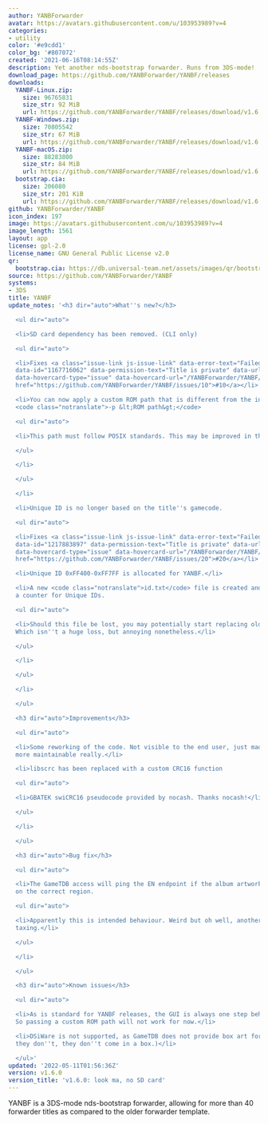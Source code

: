 ```yaml
---
author: YANBForwarder
avatar: https://avatars.githubusercontent.com/u/103953989?v=4
categories:
- utility
color: '#e9cdd1'
color_bg: '#807072'
created: '2021-06-16T08:14:55Z'
description: Yet another nds-bootstrap forwarder. Runs from 3DS-mode!
download_page: https://github.com/YANBForwarder/YANBF/releases
downloads:
  YANBF-Linux.zip:
    size: 96765831
    size_str: 92 MiB
    url: https://github.com/YANBForwarder/YANBF/releases/download/v1.6.0/YANBF-Linux.zip
  YANBF-Windows.zip:
    size: 70805542
    size_str: 67 MiB
    url: https://github.com/YANBForwarder/YANBF/releases/download/v1.6.0/YANBF-Windows.zip
  YANBF-macOS.zip:
    size: 88283800
    size_str: 84 MiB
    url: https://github.com/YANBForwarder/YANBF/releases/download/v1.6.0/YANBF-macOS.zip
  bootstrap.cia:
    size: 206080
    size_str: 201 KiB
    url: https://github.com/YANBForwarder/YANBF/releases/download/v1.6.0/bootstrap.cia
github: YANBForwarder/YANBF
icon_index: 197
image: https://avatars.githubusercontent.com/u/103953989?v=4
image_length: 1561
layout: app
license: gpl-2.0
license_name: GNU General Public License v2.0
qr:
  bootstrap.cia: https://db.universal-team.net/assets/images/qr/bootstrap-cia.png
source: https://github.com/YANBForwarder/YANBF
systems:
- 3DS
title: YANBF
update_notes: '<h3 dir="auto">What''s new?</h3>

  <ul dir="auto">

  <li>SD card dependency has been removed. (CLI only)

  <ul dir="auto">

  <li>Fixes <a class="issue-link js-issue-link" data-error-text="Failed to load title"
  data-id="1167716062" data-permission-text="Title is private" data-url="https://github.com/YANBForwarder/YANBF/issues/10"
  data-hovercard-type="issue" data-hovercard-url="/YANBForwarder/YANBF/issues/10/hovercard"
  href="https://github.com/YANBForwarder/YANBF/issues/10">#10</a></li>

  <li>You can now apply a custom ROM path that is different from the input ROM using
  <code class="notranslate">-p &lt;ROM path&gt;</code>

  <ul dir="auto">

  <li>This path must follow POSIX standards. This may be improved in the future.</li>

  </ul>

  </li>

  </ul>

  </li>

  <li>Unique ID is no longer based on the title''s gamecode.

  <ul dir="auto">

  <li>Fixes <a class="issue-link js-issue-link" data-error-text="Failed to load title"
  data-id="1217883897" data-permission-text="Title is private" data-url="https://github.com/YANBForwarder/YANBF/issues/20"
  data-hovercard-type="issue" data-hovercard-url="/YANBForwarder/YANBF/issues/20/hovercard"
  href="https://github.com/YANBForwarder/YANBF/issues/20">#20</a></li>

  <li>Unique ID 0xFF400-0xFF7FF is allocated for YANBF.</li>

  <li>A new <code class="notranslate">id.txt</code> file is created and is used as
  a counter for Unique IDs.

  <ul dir="auto">

  <li>Should this file be lost, you may potentially start replacing older forwarders.
  Which isn''t a huge loss, but annoying nonetheless.</li>

  </ul>

  </li>

  </ul>

  </li>

  </ul>

  <h3 dir="auto">Improvements</h3>

  <ul dir="auto">

  <li>Some reworking of the code. Not visible to the end user, just made the thing
  more maintainable really.</li>

  <li>libscrc has been replaced with a custom CRC16 function

  <ul dir="auto">

  <li>GBATEK swiCRC16 pseudocode provided by nocash. Thanks nocash!</li>

  </ul>

  </li>

  </ul>

  <h3 dir="auto">Bug fix</h3>

  <ul dir="auto">

  <li>The GameTDB access will ping the EN endpoint if the album artwork is not found
  on the correct region.

  <ul dir="auto">

  <li>Apparently this is intended behaviour. Weird but oh well, another ping isn''t
  taxing.</li>

  </ul>

  </li>

  </ul>

  <h3 dir="auto">Known issues</h3>

  <ul dir="auto">

  <li>As is standard for YANBF releases, the GUI is always one step behind in functionality.
  So passing a custom ROM path will not work for now.</li>

  <li>DSiWare is not supported, as GameTDB does not provide box art for them (of course
  they don''t, they don''t come in a box.)</li>

  </ul>'
updated: '2022-05-11T01:56:36Z'
version: v1.6.0
version_title: 'v1.6.0: look ma, no SD card'
---
```

YANBF is a 3DS-mode nds-bootstrap forwarder, allowing for more than 40 forwarder titles as compared to the older forwarder template.